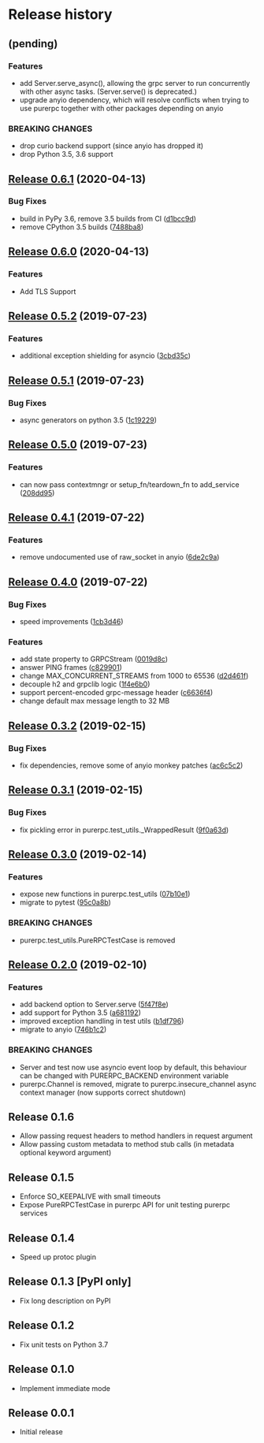 # Release history

## (pending)

### Features

* add Server.serve_async(), allowing the grpc server to run concurrently
  with other async tasks.  (Server.serve() is deprecated.)
* upgrade anyio dependency, which will resolve conflicts when trying to use
  purerpc together with other packages depending on anyio

### BREAKING CHANGES

* drop curio backend support (since anyio has dropped it)
* drop Python 3.5, 3.6 support


## [Release 0.6.1](https://github.com/python-trio/purerpc/compare/v0.6.0...v0.6.1) (2020-04-13)

### Bug Fixes

* build in PyPy 3.6, remove 3.5 builds from CI ([d1bcc9d](https://github.com/python-trio/purerpc/commit/d1bcc9d))
* remove CPython 3.5 builds ([7488ba8](https://github.com/python-trio/purerpc/commit/7488ba8))



## [Release 0.6.0](https://github.com/python-trio/purerpc/compare/v0.5.2...v0.6.0) (2020-04-13)

### Features

* Add TLS Support


## [Release 0.5.2](https://github.com/python-trio/purerpc/compare/v0.5.1...v0.5.2) (2019-07-23)


### Features

* additional exception shielding for asyncio ([3cbd35c](https://github.com/python-trio/purerpc/commit/3cbd35c))



## [Release 0.5.1](https://github.com/python-trio/purerpc/compare/v0.5.0...v0.5.1) (2019-07-23)


### Bug Fixes

* async generators on python 3.5 ([1c19229](https://github.com/python-trio/purerpc/commit/1c19229))



## [Release 0.5.0](https://github.com/python-trio/purerpc/compare/v0.4.1...v0.5.0) (2019-07-23)


### Features

* can now pass contextmngr or setup_fn/teardown_fn to add_service ([208dd95](https://github.com/python-trio/purerpc/commit/208dd95))



## [Release 0.4.1](https://github.com/python-trio/purerpc/compare/v0.4.0...v0.4.1) (2019-07-22)


### Features

* remove undocumented use of raw_socket in anyio ([6de2c9a](https://github.com/python-trio/purerpc/commit/6de2c9a))



## [Release 0.4.0](https://github.com/python-trio/purerpc/compare/v0.3.2...v0.4.0) (2019-07-22)


### Bug Fixes

* speed improvements ([1cb3d46](https://github.com/python-trio/purerpc/commit/1cb3d46))


### Features

* add state property to GRPCStream ([0019d8c](https://github.com/python-trio/purerpc/commit/0019d8c))
* answer PING frames ([c829901](https://github.com/python-trio/purerpc/commit/c829901))
* change MAX_CONCURRENT_STREAMS from 1000 to 65536 ([d2d461f](https://github.com/python-trio/purerpc/commit/d2d461f))
* decouple h2 and grpclib logic ([1f4e6b0](https://github.com/python-trio/purerpc/commit/1f4e6b0))
* support percent-encoded grpc-message header ([c6636f4](https://github.com/python-trio/purerpc/commit/c6636f4))
* change default max message length to 32 MB


## [Release 0.3.2](https://github.com/python-trio/purerpc/compare/v0.3.1...v0.3.2) (2019-02-15)


### Bug Fixes

* fix dependencies, remove some of anyio monkey patches ([ac6c5c2](https://github.com/python-trio/purerpc/commit/ac6c5c2))



## [Release 0.3.1](https://github.com/python-trio/purerpc/compare/v0.3.0...v0.3.1) (2019-02-15)


### Bug Fixes

* fix pickling error in purerpc.test_utils._WrappedResult ([9f0a63d](https://github.com/python-trio/purerpc/commit/9f0a63d))



## [Release 0.3.0](https://github.com/python-trio/purerpc/compare/v0.2.1...v0.3.0) (2019-02-14)


### Features

* expose new functions in purerpc.test_utils ([07b10e1](https://github.com/python-trio/purerpc/commit/07b10e1))
* migrate to pytest ([95c0a8b](https://github.com/python-trio/purerpc/commit/95c0a8b))


### BREAKING CHANGES

* purerpc.test_utils.PureRPCTestCase is removed



## [Release 0.2.0](https://github.com/python-trio/purerpc/compare/v0.1.6...v0.2.0) (2019-02-10)


### Features

* add backend option to Server.serve ([5f47f8e](https://github.com/python-trio/purerpc/commit/5f47f8e))
* add support for Python 3.5 ([a681192](https://github.com/python-trio/purerpc/commit/a681192))
* improved exception handling in test utils ([b1df796](https://github.com/python-trio/purerpc/commit/b1df796))
* migrate to anyio ([746b1c2](https://github.com/python-trio/purerpc/commit/746b1c2))


### BREAKING CHANGES

* Server and test now use asyncio event loop by default,
this behaviour can be changed with PURERPC_BACKEND environment variable
* purerpc.Channel is removed, migrate to
purerpc.insecure_channel async context manager (now supports correct
shutdown)

## Release 0.1.6

* Allow passing request headers to method handlers in request argument
* Allow passing custom metadata to method stub calls (in metadata optional keyword argument)

## Release 0.1.5

* Enforce SO_KEEPALIVE with small timeouts
* Expose PureRPCTestCase in purerpc API for unit testing purerpc services

## Release 0.1.4

* Speed up protoc plugin

## Release 0.1.3 [PyPI only]

* Fix long description on PyPI

## Release 0.1.2

* Fix unit tests on Python 3.7

## Release 0.1.0

* Implement immediate mode

## Release 0.0.1

* Initial release
